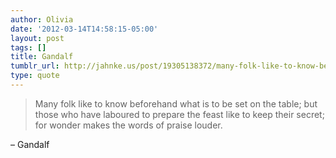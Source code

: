 ```yaml
---
author: Olivia
date: '2012-03-14T14:58:15-05:00'
layout: post
tags: []
title: Gandalf
tumblr_url: http://jahnke.us/post/19305138372/many-folk-like-to-know-beforehand-what-is-to-be
type: quote
---
```


> Many folk like to know beforehand what is to be set on the table; but those who have laboured to prepare the feast like to keep their secret; for wonder makes the words of praise louder.

– Gandalf
